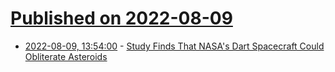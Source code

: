 # [Published on 2022-08-09](index.md)

* [2022-08-09, 13:54:00](https://soylentnews.org/article.pl?sid=22/08/08/1322209&from=rss) - [Study Finds That NASA's Dart Spacecraft Could Obliterate Asteroids](https://soylentnews.org/article.pl?sid=22/08/08/1322209&from=rss)

